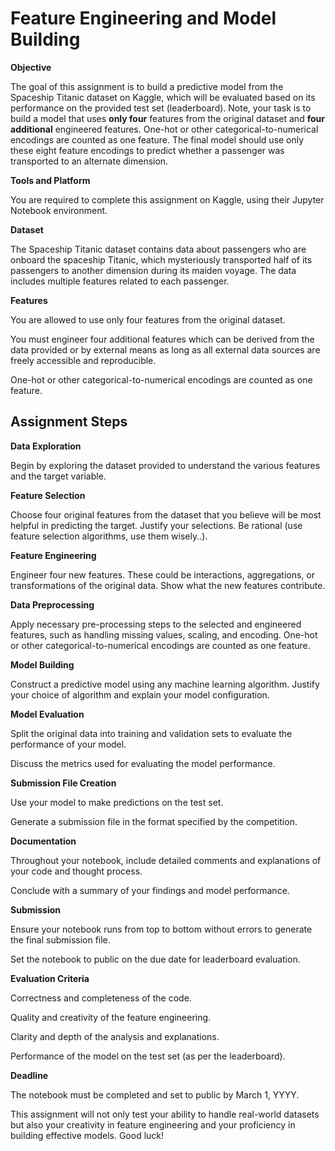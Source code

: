 # Feature Engineering and Model Building

**Objective**

The goal of this assignment is to build a predictive model from the Spaceship Titanic dataset on Kaggle, which will be evaluated based on its performance on the provided test set (leaderboard). 
Note, your task is to build a model that uses **only four** features from the original dataset and **four additional** engineered features. One-hot or other categorical-to-numerical encodings are counted as one feature. The final model should use only these eight feature encodings to predict whether a passenger was transported to an alternate dimension.

**Tools and Platform**

You are required to complete this assignment on Kaggle, using their Jupyter Notebook environment. 

**Dataset**

The Spaceship Titanic dataset contains data about passengers who are onboard the spaceship Titanic, which mysteriously transported half of its passengers to another dimension during its maiden voyage. The data includes multiple features related to each passenger.

**Features**

You are allowed to use only four features from the original dataset.

You must engineer four additional features which can be derived from the data provided or by external means as long as all external data sources are freely accessible and reproducible.

One-hot or other categorical-to-numerical encodings are counted as one feature.

## Assignment Steps

**Data Exploration**

Begin by exploring the dataset provided to understand the various features and the target variable.

**Feature Selection**

Choose four original features from the dataset that you believe will be most helpful in predicting the target. Justify your selections. Be rational (use feature selection algorithms, use them wisely..).

**Feature Engineering**

Engineer four new features. These could be interactions, aggregations, or transformations of the original data. Show what the new features contribute.

**Data Preprocessing**

Apply necessary pre-processing steps to the selected and engineered features, such as handling missing values, scaling, and encoding. One-hot or other categorical-to-numerical encodings are counted as one feature.

**Model Building**

Construct a predictive model using any machine learning algorithm. Justify your choice of algorithm and explain your model configuration.

**Model Evaluation**

Split the original data into training and validation sets to evaluate the performance of your model.

Discuss the metrics used for evaluating the model performance.

**Submission File Creation**

Use your model to make predictions on the test set.

Generate a submission file in the format specified by the competition.

**Documentation**

Throughout your notebook, include detailed comments and explanations of your code and thought process.

Conclude with a summary of your findings and model performance.

**Submission**

Ensure your notebook runs from top to bottom without errors to generate the final submission file.

Set the notebook to public on the due date for leaderboard evaluation.

**Evaluation Criteria**

Correctness and completeness of the code.

Quality and creativity of the feature engineering.

Clarity and depth of the analysis and explanations.

Performance of the model on the test set (as per the leaderboard).

**Deadline**

The notebook must be completed and set to public by March 1, YYYY.

This assignment will not only test your ability to handle real-world datasets but also your creativity in feature engineering and your proficiency in building effective models. Good luck!
